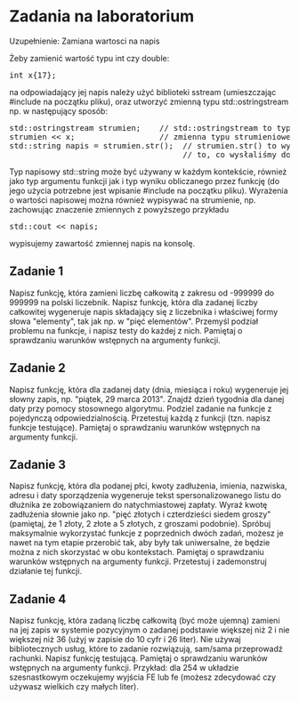 # Zadania na laboratorium

Uzupełnienie: Zamiana wartosci na napis

Żeby zamienić wartość typu int czy double:
<pre>
int x{17};
</pre>
na odpowiadający jej napis należy użyć biblioteki sstream (umieszczając #include <sstream> na początku pliku), oraz utworzyć zmienną typu std::ostringstream np. w następujący sposób:

<pre>
std::ostringstream strumien;    // std::ostringstream to typ zmiennej, strumien to wybrana przez nas nazwa
strumien << x;                  // zmienna typu strumieniowego ma takie same operacje jak std::cout
std::string napis = strumien.str();  // strumien.str() to wyrażenie o wartości napisowej zawierające 
                                     // to, co wysłaliśmy do strumienia. napis to zmienna typu napisowego
</pre>
Typ napisowy std::string może być używany w każdym kontekście, również jako typ argumentu funkcji jak i typ wyniku obliczanego przez funkcję (do jego użycia potrzebne jest wpisanie #include <string> na początku pliku). Wyrażenia o wartości napisowej można również wypisywać na strumienie, np. zachowując znaczenie zmiennych z powyższego przykładu

<pre>
std::cout << napis;
</pre>

wypisujemy zawartość zmiennej napis na konsolę.

## Zadanie 1
Napisz funkcję, która zamieni liczbę całkowitą z zakresu od -999999 do 999999 na polski liczebnik. Napisz funkcję, która dla zadanej liczby całkowitej wygeneruje napis składający się z liczebnika i właściwej formy słowa "elementy", tak jak np. w "pięć elementów". Przemyśl podział problemu na funkcje, i napisz testy do każdej z nich. Pamiętaj o sprawdzaniu warunków wstępnych na argumenty funkcji.

## Zadanie 2
Napisz funkcję, która dla zadanej daty (dnia, miesiąca i roku) wygeneruje jej słowny zapis, np. "piątek, 29 marca 2013". Znajdź dzień tygodnia dla danej daty przy pomocy stosownego algorytmu. Podziel zadanie na funkcje z pojedynczą odpowiedzialnością. Przetestuj każdą z funkcji (tzn. napisz funkcje testujące). Pamiętaj o sprawdzaniu warunków wstępnych na argumenty funkcji.

## Zadanie 3
Napisz funkcję, która dla podanej płci, kwoty zadłużenia, imienia, nazwiska, adresu i daty sporządzenia wygeneruje tekst spersonalizowanego listu do dłużnika ze zobowiązaniem do natychmiastowej zapłaty. Wyraź kwotę zadłużenia słownie jako np. "pięć złotych i czterdzieści siedem groszy" (pamiętaj, że 1 złoty, 2 złote a 5 złotych, z groszami podobnie). Spróbuj maksymalnie wykorzystać funkcje z poprzednich dwóch zadań, możesz je nawet na tym etapie przerobić tak, aby były tak uniwersalne, że będzie można z nich skorzystać w obu kontekstach. Pamiętaj o sprawdzaniu warunków wstępnych na argumenty funkcji. Przetestuj i zademonstruj działanie tej funkcji.

## Zadanie 4
Napisz funkcję, która zadaną liczbę całkowitą (być może ujemną) zamieni na jej zapis w systemie pozycyjnym o zadanej podstawie większej niż 2 i nie większej niż 36 (użyj w zapisie do 10 cyfr i 26 liter). Nie używaj bibliotecznych usług, które to zadanie rozwiązują, sam/sama przeprowadź rachunki. Napisz funkcję testującą. Pamiętaj o sprawdzaniu warunków wstępnych na argumenty funkcji. Przykład: dla 254 w układzie szesnastkowym oczekujemy wyjścia FE lub fe (możesz zdecydować czy używasz wielkich czy małych liter).